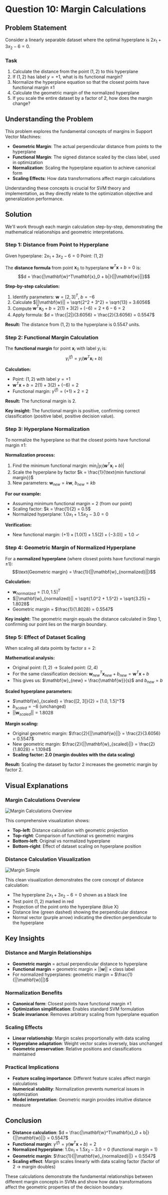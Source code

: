 # Question 10: Margin Calculations

## Problem Statement
Consider a linearly separable dataset where the optimal hyperplane is $2x_1 + 3x_2 - 6 = 0$.

### Task
1. Calculate the distance from the point $(1, 2)$ to this hyperplane
2. If $(1, 2)$ has label $y = +1$, what is its functional margin?
3. Normalize the hyperplane equation so that the closest points have functional margin $\pm 1$
4. Calculate the geometric margin of the normalized hyperplane
5. If you scale the entire dataset by a factor of $2$, how does the margin change?

## Understanding the Problem
This problem explores the fundamental concepts of margins in Support Vector Machines:

- **Geometric Margin**: The actual perpendicular distance from points to the hyperplane
- **Functional Margin**: The signed distance scaled by the class label, used in optimization
- **Normalization**: Scaling the hyperplane equation to achieve canonical form
- **Scaling Effects**: How data transformations affect margin calculations

Understanding these concepts is crucial for SVM theory and implementation, as they directly relate to the optimization objective and generalization performance.

## Solution

We'll work through each margin calculation step-by-step, demonstrating the mathematical relationships and geometric interpretations.

### Step 1: Distance from Point to Hyperplane

Given hyperplane: $2x_1 + 3x_2 - 6 = 0$
Point: $(1, 2)$

The **distance formula** from point $\mathbf{x}_0$ to hyperplane $\mathbf{w}^T\mathbf{x} + b = 0$ is:
$$d = \frac{|\mathbf{w}^T\mathbf{x}_0 + b|}{||\mathbf{w}||}$$

**Step-by-step calculation:**
1. Identify parameters: $\mathbf{w} = [2, 3]^T$, $b = -6$
2. Calculate $||\mathbf{w}|| = \sqrt{2^2 + 3^2} = \sqrt{13} = 3.6056$
3. Compute $\mathbf{w}^T\mathbf{x}_0 + b = 2(1) + 3(2) + (-6) = 2 + 6 - 6 = 2$
4. Apply formula: $d = \frac{|2|}{3.6056} = \frac{2}{3.6056} = 0.5547$

**Result:** The distance from $(1, 2)$ to the hyperplane is $0.5547$ units.

### Step 2: Functional Margin Calculation

The **functional margin** for point $\mathbf{x}_i$ with label $y_i$ is:
$$\gamma_i^{(f)} = y_i(\mathbf{w}^T\mathbf{x}_i + b)$$

**Calculation:**
- Point: $(1, 2)$ with label $y = +1$
- $\mathbf{w}^T\mathbf{x} + b = 2(1) + 3(2) + (-6) = 2$
- Functional margin: $\gamma^{(f)} = (+1) \times 2 = 2$

**Result:** The functional margin is $2$.

**Key insight:** The functional margin is positive, confirming correct classification (positive label, positive decision value).

### Step 3: Hyperplane Normalization

To normalize the hyperplane so that the closest points have functional margin $\pm 1$:

**Normalization process:**
1. Find the minimum functional margin: $\min_i |y_i(\mathbf{w}^T\mathbf{x}_i + b)|$
2. Scale the hyperplane by factor $k = \frac{1}{\text{min functional margin}}$
3. New parameters: $\mathbf{w}_{new} = k\mathbf{w}$, $b_{new} = kb$

**For our example:**
- Assuming minimum functional margin = $2$ (from our point)
- Scaling factor: $k = \frac{1}{2} = 0.5$
- Normalized hyperplane: $1.0x_1 + 1.5x_2 - 3.0 = 0$

**Verification:**
- New functional margin: $(+1) \times [1.0(1) + 1.5(2) + (-3.0)] = 1.0$ ✓

### Step 4: Geometric Margin of Normalized Hyperplane

For a **normalized hyperplane** (where closest points have functional margin $\pm 1$):
$$\text{Geometric margin} = \frac{1}{||\mathbf{w}_{normalized}||}$$

**Calculation:**
- $\mathbf{w}_{normalized} = [1.0, 1.5]^T$
- $||\mathbf{w}_{normalized}|| = \sqrt{1.0^2 + 1.5^2} = \sqrt{3.25} = 1.8028$
- Geometric margin = $\frac{1}{1.8028} = 0.5547$

**Key insight:** The geometric margin equals the distance calculated in Step 1, confirming our point lies on the margin boundary.

### Step 5: Effect of Dataset Scaling

When scaling all data points by factor $s = 2$:

**Mathematical analysis:**
- Original point: $(1, 2)$ → Scaled point: $(2, 4)$
- For the same classification decision: $\mathbf{w}_{new}^T\mathbf{x}_{new} + b_{new} = \mathbf{w}^T\mathbf{x} + b$
- This gives us: $\mathbf{w}_{new} = \frac{\mathbf{w}}{s}$ and $b_{new} = b$

**Scaled hyperplane parameters:**
- $\mathbf{w}_{scaled} = \frac{[2, 3]}{2} = [1.0, 1.5]^T$
- $b_{scaled} = -6$ (unchanged)
- $||\mathbf{w}_{scaled}|| = 1.8028$

**Margin scaling:**
- Original geometric margin: $\frac{2}{||\mathbf{w}||} = \frac{2}{3.6056} = 0.5547$
- New geometric margin: $\frac{2}{||\mathbf{w}_{scaled}||} = \frac{2}{1.8028} = 1.1094$
- **Scaling factor: $2.0$ (margin doubles with the data scaling)**

**Result:** Scaling the dataset by factor $2$ increases the geometric margin by factor $2$.

## Visual Explanations

### Margin Calculations Overview
![Margin Calculations Overview](../Images/L5_1_Quiz_10/margin_calculations_overview.png)

This comprehensive visualization shows:
- **Top-left**: Distance calculation with geometric projection
- **Top-right**: Comparison of functional vs geometric margins
- **Bottom-left**: Original vs normalized hyperplane
- **Bottom-right**: Effect of dataset scaling on hyperplane position

### Distance Calculation Visualization
![Margin Simple](../Images/L5_1_Quiz_10/margin_simple.png)

This clean visualization demonstrates the core concept of distance calculation:
- The hyperplane $2x_1 + 3x_2 - 6 = 0$ shown as a black line
- Test point $(1,2)$ marked in red
- Projection of the point onto the hyperplane (blue X)
- Distance line (green dashed) showing the perpendicular distance
- Normal vector (purple arrow) indicating the direction perpendicular to the hyperplane

## Key Insights

### Distance and Margin Relationships
- **Geometric margin** = actual perpendicular distance to hyperplane
- **Functional margin** = geometric margin × $||\mathbf{w}||$ × class label
- For normalized hyperplanes: geometric margin = $\frac{1}{||\mathbf{w}||}$

### Normalization Benefits
- **Canonical form**: Closest points have functional margin $\pm 1$
- **Optimization simplification**: Enables standard SVM formulation
- **Scale invariance**: Removes arbitrary scaling from hyperplane equation

### Scaling Effects
- **Linear relationship**: Margin scales proportionally with data scaling
- **Hyperplane adaptation**: Weight vector scales inversely, bias unchanged
- **Geometric preservation**: Relative positions and classifications maintained

### Practical Implications
- **Feature scaling importance**: Different feature scales affect margin calculations
- **Numerical stability**: Normalization prevents numerical issues in optimization
- **Model interpretation**: Geometric margin provides intuitive distance measure

## Conclusion
- **Distance calculation**: $d = \frac{|\mathbf{w}^T\mathbf{x}_0 + b|}{||\mathbf{w}||} = 0.5547$
- **Functional margin**: $\gamma^{(f)} = y(\mathbf{w}^T\mathbf{x} + b) = 2$
- **Normalized hyperplane**: $1.0x_1 + 1.5x_2 - 3.0 = 0$ (functional margin = 1)
- **Geometric margin**: $\frac{1}{||\mathbf{w}_{normalized}||} = 0.5547$
- **Scaling effect**: Margin scales linearly with data scaling factor (factor of 2 → margin doubles)

These calculations demonstrate the fundamental relationships between different margin concepts in SVMs and show how data transformations affect the geometric properties of the decision boundary.
